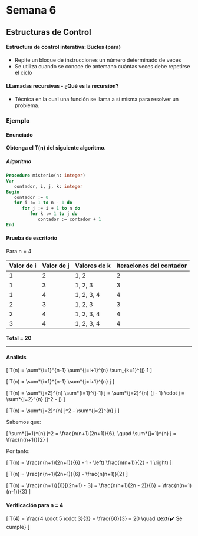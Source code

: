 # Semana 6

## Estructuras de Control

#### Estructura de control interativa: Bucles (para)

- Repite un bloque de instrucciones un número determinado de veces
- Se utiliza cuando se conoce de antemano cuántas veces debe repetirse el ciclo

#### LLamadas recursivas - ¿Qué es la recursión?

- Técnica en la cual una función se llama a sí misma para resolver un problema.

### Ejemplo

#### Enunciado

**Obtenga el T(n) del siguiente algoritmo.**

##### Algoritmo

```pascal
Procedure misterio(n: integer)
Var
   contador, i, j, k: integer
Begin
   contador := 0
   for i := 1 to n - 1 do
      for j := i + 1 to n do
         for k := 1 to j do
            contador := contador + 1
End
```

#### Prueba de escritorio

Para n = 4

| Valor de i | Valor de j | Valores de k | Iteraciones del contador |
| ---------- | ---------- | ------------ | ------------------------ |
| 1          | 2          | 1, 2         | 2                        |
| 1          | 3          | 1, 2, 3      | 3                        |
| 1          | 4          | 1, 2, 3, 4   | 4                        |
| 2          | 3          | 1, 2, 3      | 3                        |
| 2          | 4          | 1, 2, 3, 4   | 4                        |
| 3          | 4          | 1, 2, 3, 4   | 4                        |

**Total = 20**

---

#### Análisis

\[
T(n) = \sum*{i=1}^{n-1} \sum*{j=i+1}^{n} \sum\_{k=1}^{j} 1
\]

\[
T(n) = \sum*{i=1}^{n-1} \sum*{j=i+1}^{n} j
\]

\[
T(n) = \sum*{j=2}^{n} \sum*{i=1}^{j-1} j = \sum*{j=2}^{n} (j - 1) \cdot j = \sum*{j=2}^{n} (j^2 - j)
\]

\[
T(n) = \sum*{j=2}^{n} j^2 - \sum*{j=2}^{n} j
\]

Sabemos que:

\[
\sum*{j=1}^{n} j^2 = \frac{n(n+1)(2n+1)}{6}, \quad \sum*{j=1}^{n} j = \frac{n(n+1)}{2}
\]

Por tanto:

\[
T(n) = \frac{n(n+1)(2n+1)}{6} - 1 - \left( \frac{n(n+1)}{2} - 1 \right)
\]

\[
T(n) = \frac{n(n+1)(2n+1)}{6} - \frac{n(n+1)}{2}
\]

\[
T(n) = \frac{n(n+1)}{6}[(2n+1) - 3] = \frac{n(n+1)(2n - 2)}{6} = \frac{n(n+1)(n-1)}{3}
\]

#### Verificación para n = 4

\[
T(4) = \frac{4 \cdot 5 \cdot 3}{3} = \frac{60}{3} = 20 \quad \text{✔️ Se cumple}
\]
